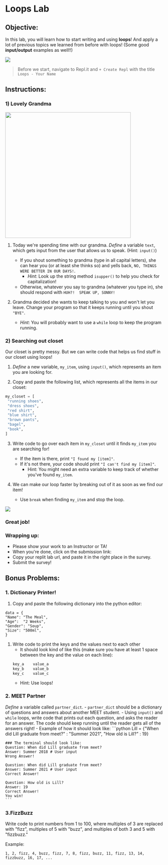 # Loops Lab

## Objective: 
In this lab, you will learn how to start writing and using **loops**! And apply a lot of previous topics we learned from before with loops! (Some good **input/output** examples as well!!)

<img src="https://www.system-concepts.com/wp-content/uploads/2020/02/excited-minions-gif-360x163.gif">


> Before we start, navigate to Repl.it and `+ Create Repl` with the title `Loops - Your Name`

## Instructions:

### 1) Lovely Grandma
<img src="https://media4.giphy.com/media/v1.Y2lkPTc5MGI3NjExem5xYTF1ZDlybjN1a2V4ZGQ4cjR3OWx1dWNsbnpydzAyOW92b3J2aiZlcD12MV9pbnRlcm5hbF9naWZfYnlfaWQmY3Q9Zw/l1J9CUENbuod5zl8A/giphy.webp" width="400">

1. Today we're spending time with our grandma. *Define* a variable `text`, which gets input from the user that allows us to speak. (Hint: `input()`)
    - If you shout something to grandma (type in all capital letters), she can hear you (or at least she thinks so) and yells back, `NO, THINGS WERE BETTER IN OUR DAYS!`.
        - _Hint_: Look up the string method `isupper()` to help you check for capitalization!
    - Otherwise, whatever you say to grandma (whatever you type in), she should respond with `HUH?!  SPEAK UP, SONNY!`

2. Grandma decided she wants to keep talking to you and won't let you leave. Change your program so that it keeps running until you shout `"BYE"`.
    - _Hint_: You will probably want to use a `while` loop to keep the program running.
    
### 2) Searching out closet

Our closet is pretty messy. But we can write code that helps us find stuff in our closet using loops!

1. *Define* a new variable, `my_item`, using `input()`, which represents an item you are looking for.

2. Copy and paste the following list, which represents all the items in our closet:

```python
my_closet = [
 "running shoes",
 "dress shoes",
 "red shirt",
 "blue shirt",
 "brown pants",
 "bagel",
 "book",
]
```

3. Write code to go over each item in `my_closet` until it finds `my_item` you are searching for!
    - If the item is there, print `"I found my [item]"`.
    - If it's not there, your code should print `"I can't find my [item]"`.
        - Hint: You might need an extra variable to keep track of whether you've found `my_item`.

4. We can make our loop faster by breaking out of it as soon as we find our item!
    - Use `break` when finding `my_item` and stop the loop.
    
    

[![](https://i.gifer.com/7tB1.gif)]()
### Great job!

### Wrapping up:
- Please show your work to an Instructor or TA!
- When you're done, click on the submission link: 
- Copy your replit lab url, and paste it in the right place in the survey.
- Submit the survey!

<!-- 

### Wrapping up:
- Please show your work to an Instructor or TA!
- When you're done, make sure to submit the lab with the Submit button on the top right.


## Wrapping up:

Run the test.
- If it passes:
    - You can go on to try the bonus problems at the bottom of the lab. Be sure you don't change any of the code you already wrote!
    - When you're done, make sure to submit the lab with the `Submit` button on the top right.
- If it fails:
    - Review the lab to see if you missed any steps. You need to follow the steps _exactly_ to pass.
    - If you have questions, ask a classmate, or call over an Instructor or TA!
-->

## Bonus Problems:

### 1. Dictionary Printer!

1. Copy and paste the following dictionary into the python editor:

```
data = {
"Name": "The Meal",
"Age":  "2 Weeks",
"Gender": "Soup",
"Size": "500ml",
}
```

1. Write code to print the keys and the values next to each other
    - It should look kind of like this (make sure you have at least 1 space between the key and the value on each line):
    ```python
    key_a    value_a
    key_b    value_b
    key_c    value_c
    ```
    - Hint: Use loops!
   
### 2. MEET Partner
 *Define* a variable called `partner_dict`.
    - `partner_dict` should be a dictionary of questions and answers about another MEET student.
    - Using `input()` and `while` loops, write code that prints out each question, and asks the reader for an answer. The code should keep running until the reader gets all of the answers right!
    - Example of how it should look like:
    ```python
    Lill = {"When did Lill graduate from meet?" : "Summer 2021", "How old is Lill?" : 19}
        
    ### The terminal should look like:
    Question: When did Lill graduate from meet?
    Answer: Summer 2018 # User input
    Wrong Answer!
    
    Question: When did Lill graduate from meet?
    Answer: Summer 2021 # User input
    Correct Answer!
    
    Question: How old is Lill?
    Answer: 19
    Correct Answer!
    You win!
    ```

### 3.FizzBuzz
Write code to print numbers from 1 to 100, where multiples of 3 are replaced with "fizz", multiples of 5 with "buzz", and multiples of both 3 and 5 with "fizzbuzz." 

Example:

`1, 2, fizz, 4, buzz, fizz, 7, 8, fizz, buzz, 11, fizz, 13, 14, fizzbuzz, 16, 17, ...`


